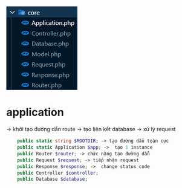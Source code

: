 #

![alt text](image.png)

# application

-> khởi tạo đường dẩn route
-> tạo liên kết database
-> xử lý request

```php
    public static string $ROOTDIR; -> tạo đường dẩn toàn cục
    public static Application $app; ->  tạo 1 instance
    public Router $router; -> chức nặng tạo đường dẩn
    public Request $request; -> tiếp nhận request
    public Response $response; ->  change status code
    public Controller $controller;
    public Database $database;
```
